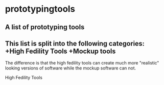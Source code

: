 prototypingtools
================

A list of prototyping tools
---
This list is split into the following categories:
+High Fedility Tools
+Mockup tools
---
The difference is that the high fedility tools can create much more "realistic" looking versions of software while the mockup software can not. 

High Fedility Tools
